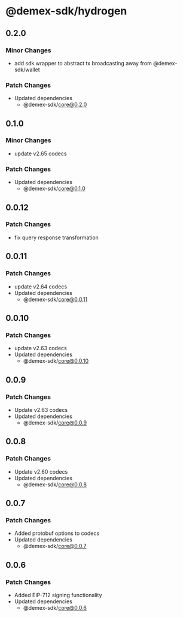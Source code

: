 # @demex-sdk/hydrogen

## 0.2.0

### Minor Changes

- add sdk wrapper to abstract tx broadcasting away from @demex-sdk/wallet

### Patch Changes

- Updated dependencies
  - @demex-sdk/core@0.2.0

## 0.1.0

### Minor Changes

- update v2.65 codecs

### Patch Changes

- Updated dependencies
  - @demex-sdk/core@0.1.0

## 0.0.12

### Patch Changes

- fix query response transformation

## 0.0.11

### Patch Changes

- update v2.64 codecs
- Updated dependencies
  - @demex-sdk/core@0.0.11

## 0.0.10

### Patch Changes

- update v2.63 codecs
- Updated dependencies
  - @demex-sdk/core@0.0.10

## 0.0.9

### Patch Changes

- Update v2.63 codecs
- Updated dependencies
  - @demex-sdk/core@0.0.9

## 0.0.8

### Patch Changes

- Update v2.60 codecs
- Updated dependencies
  - @demex-sdk/core@0.0.8

## 0.0.7

### Patch Changes

- Added protobuf options to codecs
- Updated dependencies
  - @demex-sdk/core@0.0.7

## 0.0.6

### Patch Changes

- Added EIP-712 signing functionality
- Updated dependencies
  - @demex-sdk/core@0.0.6
